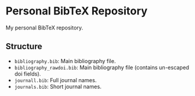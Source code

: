 Personal BibTeX Repository
==========================

My personal BibTeX repository.


Structure
---------

* `bibliography.bib`: Main bibliography file.
* `bibliography_rawdoi.bib`: Main bibliography file (contains un-escaped doi fields).
* `journall.bib`: Full journal names.
* `journals.bib`: Short journal names.

